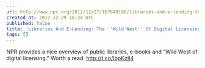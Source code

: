 ```yaml
---
url: http://www.npr.org/2012/12/27/167649198/libraries-and-e-lending-the-wild-west-of-digital-licensing
created_at: 2012-12-29 18:24 UTC
published: false
title: 'Libraries And E-Lending: The ''Wild West'' Of Digital Licensing? : NPR'
tags: []
---
```


NPR provides a nice overview of public libraries, e-books and “Wild West of digital licensing.” Worth a read.
http://t.co/IbpKzIl4
